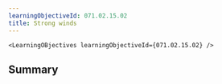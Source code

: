 ```yaml
---
learningObjectiveId: 071.02.15.02
title: Strong winds
---
```


```tsx eval
<LearningOBjectives learningObjectiveId={071.02.15.02} />
```

## Summary
